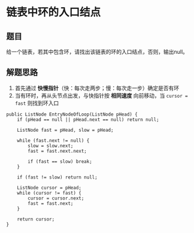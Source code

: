 # 链表中环的入口结点

## 题目

给一个链表，若其中包含环，请找出该链表的环的入口结点，否则，输出null。


## 解题思路

  1. 首先通过 **快慢指针**（快：每次走两步；慢：每次走一步）确定是否有环
  2. 当有环时，再从头节点出发，与快指针按 **相同速度** 向前移动，当 `cursor = fast` 则找到环入口

```
public ListNode EntryNodeOfLoop(ListNode pHead) {
    if (pHead == null || pHead.next == null) return null;

    ListNode fast = pHead, slow = pHead;

    while (fast.next != null) {
        slow = slow.next;
        fast = fast.next.next;

        if (fast == slow) break;
    }

    if (fast != slow) return null;

    ListNode cursor = pHead;
    while (cursor != fast) {
        cursor = cursor.next;
        fast = fast.next;
    }

    return cursor;
}
```
